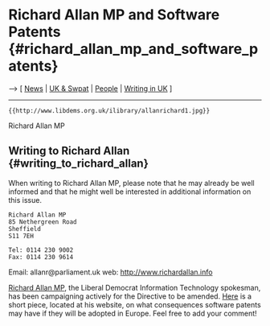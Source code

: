 # Richard Allan MP and Software Patents {#richard_allan_mp_and_software_patents}

\--\> \[ [ News](SwpatcninoEn "wikilink") \| [ UK &
Swpat](SwpatukEn "wikilink") \| [ People](SwpatremnaEn "wikilink") \| [
Writing in UK](LtrConsRecvUk0406En "wikilink") \]

------------------------------------------------------------------------

```{=mediawiki}
{{http://www.libdems.org.uk/ilibrary/allanrichard1.jpg}}
```
Richard Allan MP

## Writing to Richard Allan {#writing_to_richard_allan}

When writing to Richard Allan MP, please note that he may already be
well informed and that he might well be interested in additional
information on this issue.

`Richard Allan MP`\
`85 Nethergreen Road `\
`Sheffield `\
`S11 7EH`

`Tel: 0114 230 9002`\
`Fax: 0114 230 9614`

Email: allanr\@parliament.uk web: <http://www.richardallan.info>

[Richard Allan
MP](http://www.libdems.org.uk/index.cfm/page.whois/section.people/wid.1/wgroup.mp "wikilink"),
the Liberal Democrat Information Technology spokesman, has been
campaigning actively for the Directive to be amended.
[Here](http://www.richardallan.org.uk/archives/000043.html "wikilink")
is a short piece, located at his website, on what consequences software
patents may have if they will be adopted in Europe. Feel free to add
your comment!
